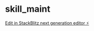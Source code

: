 # skill_maint

[Edit in StackBlitz next generation editor ⚡️](https://stackblitz.com/~/github.com/Shodai-Takehara/skill_maint)